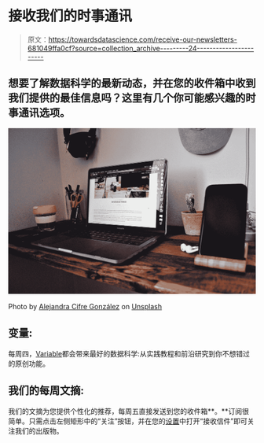 # 接收我们的时事通讯

> 原文：<https://towardsdatascience.com/receive-our-newsletters-681049ffa0cf?source=collection_archive---------24----------------------->

## 想要了解数据科学的最新动态，并在您的收件箱中收到我们提供的最佳信息吗？这里有几个你可能感兴趣的时事通讯选项。

![](img/953b1c32100f32d9bea01f447fb74594.png)

Photo by [Alejandra Cifre González](https://unsplash.com/@alejanci?utm_source=medium&utm_medium=referral) on [Unsplash](https://unsplash.com?utm_source=medium&utm_medium=referral)

## 变量:

每周四，[Variable](https://medium.com/towards-data-science/newsletters/the-variable)都会带来最好的数据科学:从实践教程和前沿研究到你不想错过的原创功能。

## 我们的每周文摘:

我们的文摘为您提供个性化的推荐，每周五直接发送到您的收件箱**。**订阅很简单。只需点击左侧矩形中的“关注”按钮，并在您的[设置](https://help.medium.com/hc/en-us/articles/115004745947-Adjust-email-preferences)中打开“接收信件”即可关注我们的出版物。